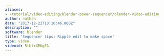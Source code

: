 ```yaml
---
aliases:
- /tutorial/video-editing/blender-power-sequencer/blender-video-editing-tutorials/chapter/14_blender_sequencer_tips_ripple_edit_to_make_space
author: nathan
date: "2017-12-22T10:10:46.000Z"
description: ""
software: blender
title: 'Sequencer tips: Ripple edit to make space'
type: video
videoid: RtbtrXMKgEA
---
```

